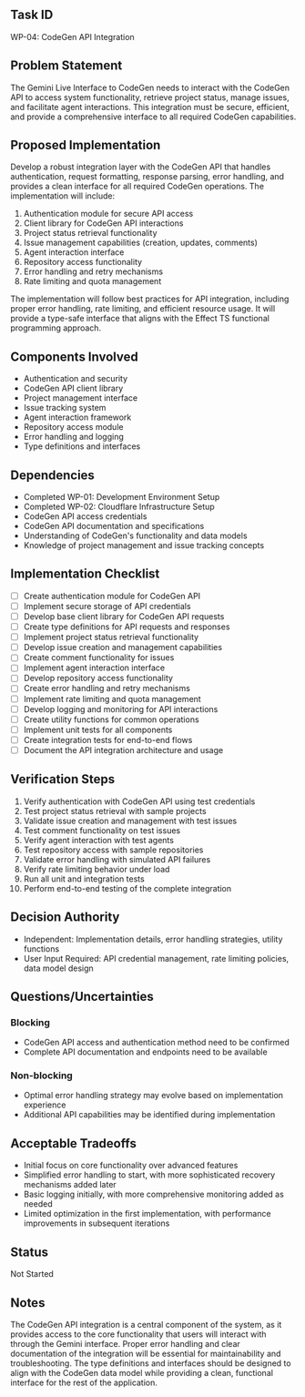 ## Task ID
WP-04: CodeGen API Integration

## Problem Statement
The Gemini Live Interface to CodeGen needs to interact with the CodeGen API to access system functionality, retrieve project status, manage issues, and facilitate agent interactions. This integration must be secure, efficient, and provide a comprehensive interface to all required CodeGen capabilities.

## Proposed Implementation
Develop a robust integration layer with the CodeGen API that handles authentication, request formatting, response parsing, error handling, and provides a clean interface for all required CodeGen operations. The implementation will include:

1. Authentication module for secure API access
2. Client library for CodeGen API interactions
3. Project status retrieval functionality
4. Issue management capabilities (creation, updates, comments)
5. Agent interaction interface
6. Repository access functionality
7. Error handling and retry mechanisms
8. Rate limiting and quota management

The implementation will follow best practices for API integration, including proper error handling, rate limiting, and efficient resource usage. It will provide a type-safe interface that aligns with the Effect TS functional programming approach.

## Components Involved
- Authentication and security
- CodeGen API client library
- Project management interface
- Issue tracking system
- Agent interaction framework
- Repository access module
- Error handling and logging
- Type definitions and interfaces

## Dependencies
- Completed WP-01: Development Environment Setup
- Completed WP-02: Cloudflare Infrastructure Setup
- CodeGen API access credentials
- CodeGen API documentation and specifications
- Understanding of CodeGen's functionality and data models
- Knowledge of project management and issue tracking concepts

## Implementation Checklist
- [ ] Create authentication module for CodeGen API
- [ ] Implement secure storage of API credentials
- [ ] Develop base client library for CodeGen API requests
- [ ] Create type definitions for API requests and responses
- [ ] Implement project status retrieval functionality
- [ ] Develop issue creation and management capabilities
- [ ] Create comment functionality for issues
- [ ] Implement agent interaction interface
- [ ] Develop repository access functionality
- [ ] Create error handling and retry mechanisms
- [ ] Implement rate limiting and quota management
- [ ] Develop logging and monitoring for API interactions
- [ ] Create utility functions for common operations
- [ ] Implement unit tests for all components
- [ ] Create integration tests for end-to-end flows
- [ ] Document the API integration architecture and usage

## Verification Steps
1. Verify authentication with CodeGen API using test credentials
2. Test project status retrieval with sample projects
3. Validate issue creation and management with test issues
4. Test comment functionality on test issues
5. Verify agent interaction with test agents
6. Test repository access with sample repositories
7. Validate error handling with simulated API failures
8. Verify rate limiting behavior under load
9. Run all unit and integration tests
10. Perform end-to-end testing of the complete integration

## Decision Authority
- Independent: Implementation details, error handling strategies, utility functions
- User Input Required: API credential management, rate limiting policies, data model design

## Questions/Uncertainties
### Blocking
- CodeGen API access and authentication method need to be confirmed
- Complete API documentation and endpoints need to be available

### Non-blocking
- Optimal error handling strategy may evolve based on implementation experience
- Additional API capabilities may be identified during implementation

## Acceptable Tradeoffs
- Initial focus on core functionality over advanced features
- Simplified error handling to start, with more sophisticated recovery mechanisms added later
- Basic logging initially, with more comprehensive monitoring added as needed
- Limited optimization in the first implementation, with performance improvements in subsequent iterations

## Status
Not Started

## Notes
The CodeGen API integration is a central component of the system, as it provides access to the core functionality that users will interact with through the Gemini interface. Proper error handling and clear documentation of the integration will be essential for maintainability and troubleshooting. The type definitions and interfaces should be designed to align with the CodeGen data model while providing a clean, functional interface for the rest of the application.

